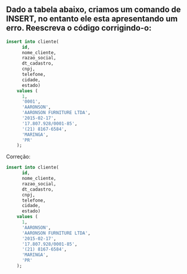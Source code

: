 ## Dado a tabela abaixo, criamos um comando de INSERT, no entanto ele esta apresentando um erro. Reescreva o código corrigindo-o:
```sql
insert into cliente(
      id,
      nome_cliente,
      razao_social,
      dt_cadastro,
      cnpj,
      telefone,
      cidade,
      estado)
    values (
      1,
      '0001',
      'AARONSON',
      'AARONSON FURNITURE LTDA',
      '2015-02-17',
      '17.807.928/0001-85',
      '(21) 8167-6584',
      'MARINGA',
      'PR'
    );
```

Correção:
```sql
insert into cliente(
      id,
      nome_cliente,
      razao_social,
      dt_cadastro,
      cnpj,
      telefone,
      cidade,
      estado)
    values (
      1,
      'AARONSON',
      'AARONSON FURNITURE LTDA',
      '2015-02-17',
      '17.807.928/0001-85',
      '(21) 8167-6584',
      'MARINGA',
      'PR'
    );
```
